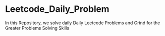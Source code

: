 # Leetcode_Daily_Problem
In this Repository, we solve daily Daily Leetcode Problems and Grind for the Greater Problems Solving Skills
